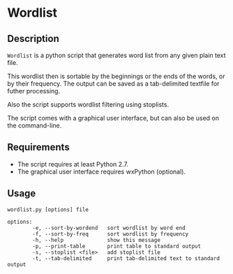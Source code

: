 Wordlist
========

## Description ##

`Wordlist` is a python script that generates word list from any given
plain text file.

This wordlist then is sortable by the beginnings or the ends of the words, or
by their frequency.
The output can be saved as a tab-delimited textfile for futher processing.

Also the script supports wordlist filtering using stoplists.

The script comes with a graphical user interface, but can also be used on the
command-line.

## Requirements ##

 *	The script requires at least Python 2.7.
 *	The graphical user interface requires wxPython (optional).

## Usage ##

    wordlist.py [options] file

	options:
	        -e, --sort-by-wordend   sort wordlist by word end
	        -f, --sort-by-freq      sort wordlist by frequency
	        -h, --help              show this message
	        -p, --print-table       print table to standard output
	        -s, --stoplist <file>   add stoplist file
	        -t, --tab-delimited     print tab-delimited text to standard output

